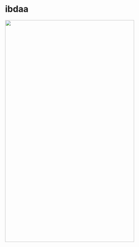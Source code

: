 # ibdaa


<img src="https://user-images.githubusercontent.com/44414204/167289175-2de5640f-fdc8-448d-9dc7-dac161419645.gif" width="420" height="720">
